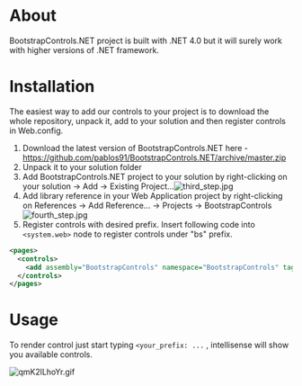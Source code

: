 # About

BootstrapControls.NET project is built with .NET 4.0 but it will surely work with higher versions of .NET framework.

# Installation

The easiest way to add our controls to your project is to download the whole repository, unpack it, add to your solution and then register controls in Web.config. 

1. Download the latest version of BootstrapControls.NET here - https://github.com/pablos91/BootstrapControls.NET/archive/master.zip
2. Unpack it to your solution folder
3. Add BootstrapControls.NET project to your solution by right-clicking on your solution -> Add -> Existing Project...![third_step.jpg](http://maple.com.pl/tutorial_bscontrols/third_step.jpg)
4. Add library reference in your Web Application project by right-clicking on References -> Add Reference... -> Projects -> BootstrapControls![fourth_step.jpg](http://maple.com.pl/tutorial_bscontrols/fourth_step.jpg)
5. Register controls with desired prefix. Insert following code into `<system.web>` node to register controls under "bs" prefix.
```xml
<pages>
  <controls>
    <add assembly="BootstrapControls" namespace="BootstrapControls" tagPrefix="bs"/>
  </controls>
</pages>
```

# Usage

To render control just start typing `<your_prefix: ...` , intellisense will show you available controls.

![qmK2lLhoYr.gif](http://maple.com.pl/tutorial_bscontrols/qmK2lLhoYr.gif)